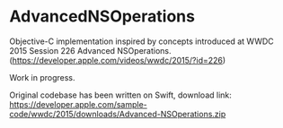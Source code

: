 # AdvancedNSOperations
Objective-C implementation inspired by concepts introduced at WWDC 2015 Session 226 Advanced NSOperations. (https://developer.apple.com/videos/wwdc/2015/?id=226)

Work in progress.

Original codebase has been written on Swift, download link: https://developer.apple.com/sample-code/wwdc/2015/downloads/Advanced-NSOperations.zip
